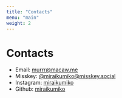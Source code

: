 ```yaml
---
title: "Contacts"
menu: "main"
weight: 2
---
```


# Contacts

* Email: [murrr@macaw.me](mailto:murrr@macaw.me)
* Misskey: [@miraikumiko@misskey.social](https://misskey.social/@miraikumiko)
* Instagram: [miraikumiko](https://www.instagram.com/miraikumiko)
* Github: [miraikumiko](https://github.com/miraikumiko)
